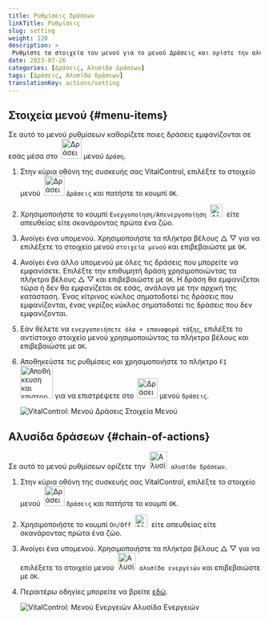 ```yaml
---
title: Ρυθμίσεις δράσεων
linkTitle: Ρυθμίσεις
slug: setting
weight: 120
description: >
 Ρυθμίστε τα στοιχεία του μενού για το μενού Δράσεις και ορίστε την αλυσίδα δράσεων
date: 2023-07-26
categories: [Δράσεις, Αλυσίδα Δράσεων]
tags: [Δράσεις, Αλυσίδα δράσεων]
translationKey: actions/setting
---
```

## Στοιχεία μενού {#menu-items}

Σε αυτό το μενού ρυθμίσεων καθορίζετε ποιες δράσεις εμφανίζονται σε εσάς μέσα στο &nbsp;<img src="/icons/actions.svg" width="40" align="bottom" alt="Δράσεις" /> μενού `Δράση`.

1. Στην κύρια οθόνη της συσκευής σας VitalControl, επιλέξτε το στοιχείο μενού &nbsp;<img src="/icons/actions.svg" width="40" align="bottom" alt="Δράσεις" /> `Δράσεις` και πατήστε το κουμπί `OK`.

2. Χρησιμοποιήστε το κουμπί `Ενεργοποίηση/Απενεργοποίηση` &nbsp;<img src="/icons/gear.svg" width="25" align="bottom" alt="Αλυσίδα δράσεων" />&nbsp; είτε απευθείας είτε σκανάροντας πρώτα ένα ζώο.

3. Ανοίγει ένα υπομενού. Χρησιμοποιήστε τα πλήκτρα βέλους △ ▽ για να επιλέξετε το στοιχείο μενού `στοιχεία μενού` και επιβεβαιώστε με `OK`.

4. Ανοίγει ένα άλλο υπομενού με όλες τις δράσεις που μπορείτε να εμφανίσετε. Επιλέξτε την επιθυμητή δράση χρησιμοποιώντας τα πλήκτρα βέλους △ ▽ και επιβεβαιώστε με `OK`. Η δράση θα εμφανίζεται τώρα ή δεν θα εμφανίζεται σε εσάς, ανάλογα με την αρχική της κατάσταση. Ένας κίτρινος κύκλος σηματοδοτεί τις δράσεις που εμφανίζονται, ένας γκρίζος κύκλος σηματοδοτεί τις δράσεις που δεν εμφανίζονται.

5. Εάν θέλετε να `ενεργοποιήσετε όλα + επαναφορά τάξης`, επιλέξτε το αντίστοιχο στοιχείο μενού χρησιμοποιώντας τα πλήκτρα βέλους και επιβεβαιώστε με `OK`.

6. Αποθηκεύστε τις ρυθμίσεις και χρησιμοποιήστε το πλήκτρο `F1` &nbsp;<img src="/icons/footer/save_exit.svg" width="65" align="bottom" alt="Αποθήκευση και επιστροφή" /> για να επιστρέψετε στο &nbsp;<img src="/icons/actions.svg" width="40" align="bottom" alt="Δράσεις" /> μενού `δράσεις`.

    ![VitalControl: Μενού Δράσεις Στοιχεία Μενού](../images/menu.png "Στοιχεία Μενού")

## Αλυσίδα δράσεων {#chain-of-actions}

Σε αυτό το μενού ρυθμίσεων ορίζετε την &nbsp;<img src="/icons/actions/action-chain.svg" width="35" align="bottom" alt="Αλυσίδα δράσεων" />&nbsp; `αλυσίδα δράσεων`.

1. Στην κύρια οθόνη της συσκευής σας VitalControl, επιλέξτε το στοιχείο μενού &nbsp;<img src="/icons/actions.svg" width="40" align="bottom" alt="Δράσεις" /> `δράσεις` και πατήστε το κουμπί `OK`.

2. Χρησιμοποιήστε το κουμπί `On/Off` &nbsp;<img src="/icons/gear.svg" width="25" align="bottom" alt="Αλυσίδα ενεργειών" />&nbsp; είτε απευθείας είτε σκανάροντας πρώτα ένα ζώο.

3. Ανοίγει ένα υπομενού. Χρησιμοποιήστε τα πλήκτρα βέλους △ ▽ για να επιλέξετε το στοιχείο μενού &nbsp;<img src="/icons/actions/action-chain.svg" width="35" align="bottom" alt="Αλυσίδα ενεργειών" />&nbsp; `αλυσίδα ενεργειών` και επιβεβαιώστε με `OK`.

4. Περαιτέρω οδηγίες μπορείτε να βρείτε [εδώ](/el/docs/chain-of-actions/#set-chain-of-actions).

    ![VitalControl: Μενού Ενεργειών Αλυσίδα Ενεργειών](../images/chainofactions.png "Αλυσίδα Ενεργειών")
